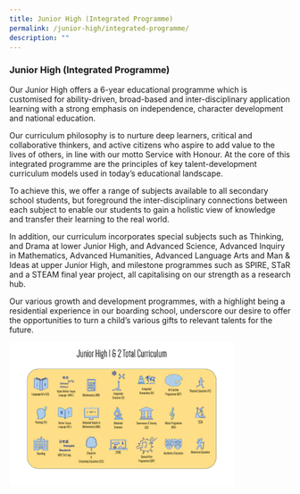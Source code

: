 ```yaml
---
title: Junior High (Integrated Programme)
permalink: /junior-high/integrated-programme/
description: ""
---
```

### Junior High (Integrated Programme)

Our Junior High offers a 6-year educational programme which is customised for ability-driven, broad-based and inter-disciplinary application learning with a strong emphasis on independence, character development and national education.

Our curriculum philosophy is to nurture deep learners, critical and collaborative thinkers, and active citizens who aspire to add value to the lives of others, in line with our motto Service with Honour. At the core of this integrated programme are the principles of key talent-development curriculum models used in today’s educational landscape.

To achieve this, we offer a range of subjects available to all secondary school students, but foreground the inter-disciplinary connections between each subject to enable our students to gain a holistic view of knowledge and transfer their learning to the real world.

In addition, our curriculum incorporates special subjects such as Thinking, and Drama at lower Junior High, and Advanced Science, Advanced Inquiry in Mathematics, Advanced Humanities, Advanced Language Arts and Man & Ideas at upper Junior High, and milestone programmes such as SPIRE, STaR and a STEAM final year project, all capitalising on our strength as a research hub.

Our various growth and development programmes, with a highlight being a residential experience in our boarding school, underscore our desire to offer the opportunities to turn a child’s various gifts to relevant talents for the future.

<img src="/images/ad4.png" 
     style="width:80%">


